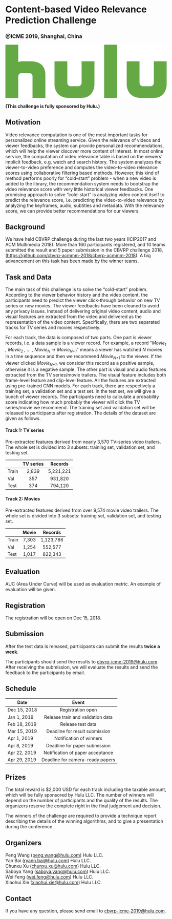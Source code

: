 # Content-based Video Relevance Prediction Challenge
### @ICME 2019, Shanghai, China
![](hulu_logo.png)

**(This challenge is fully sponsored by Hulu.)**

## Motivation

Video relevance computation is one of the most important tasks for personalized online streaming service. Given the relevance of videos and viewer feedbacks, the system can provide personalized recommendations, which will help the viewer discover more content of interest. In most online service, the computation of video relevance table is based on the viewers' implicit feedback, e.g. watch and search history. The system analyzes the viewer-to-video preference and computes the video-to-video relevance scores using collaborative filtering based methods. However, this kind of method performs poorly for “cold-start” problem - when a new video is added to the library, the recommendation system needs to bootstrap the video relevance score with very little historical viewer feedbacks. One promising approach to solve “cold-start” is analyzing video content itself to predict the relevance score, i.e. predicting the video-to-video relevance by analyzing the keyframes, audio, subtitles and metadata. With the relevance score, we can provide better recommendations for our viewers. 

## Background

We have held CBVRP challenge during the last two years (ICIP2017 and ACM Multimedia 2018). More than 160 participants registered, and 10 teams submitted the result and 5 paper submission in the CBVRP challenge 2018, (https://github.com/cbvrp-acmmm-2018/cbvrp-acmmm-2018). A big advancement on this task has been made by the winner teams.

## Task and Data

The main task of this challenge is to solve the “cold-start” problem. According to the viewer behavior history and the video content, the participants need to predict the viewer click-through behavior on new TV series or new movies. The viewer feedbacks have been cleaned to avoid any privacy issues. Instead of delivering original video content, audio and visual features are extracted from the video and delivered as the representation of the video content. Specifically, there are two separated tracks for TV series and movies respectively.

For each track, the data is composed of two parts. One part is viewer records, i.e. a data sample is a viewer record. For example, a record “*Movie<sub>1</sub> , Movie<sub>2</sub> , ... , Movie<sub>N</sub>  ->  Movie<sub>N+1</sub>*” means a viewer has watched *N* movies in a time sequence and then we recommend *Movie<sub>N+1</sub>* to the viewer. If the viewer clicked *Movie<sub>N+1</sub>*, we consider this record as a positive sample, otherwise it is a negative sample. The other part is visual and audio features extracted from the TV series/movie trailers. The visual feature includes both frame-level feature and clip-level feature. All the features are extracted using pre-trained CNN models. For each track, there are respectively a training set, a validation set and a test set. In the test set, we will give a bunch of viewer records. The participants need to calculate a probability score indicating how much probably the viewer will click the TV series/movie we recommend. The training set and validation set will be released to participants after registration. The details of the dataset are given as follows.

#### Track 1: TV series

Pre-extracted features derived from nearly 3,570 TV-series video trailers. The whole set is divided into 3 subsets: training set, validation set, and testing set.

|           |  TV series |   Records   |
| --------- |:---------: |:-----------:|
|   Train   |   2,839    |  5,221,221  |
|   Val     |    357     |   931,820   |
|   Test    |    374     |   794,120   |


#### Track 2: Movies

Pre-extracted features derived from over 9,574 movie video trailers. The whole set is divided into 3 subsets: training set, validation set, and testing set.

|           |   Movie   |   Records   |
| --------- |:---------:|:-----------:|
|   Train   |   7,303   |  1,123,786  |
|   Val     |   1,254   |   552,577   |
|   Test    |   1,017   |   822,343   |


## Evaluation

AUC (Area Under Curve) will be used as evaluation metric. An example of evaluation will be given.

## Registration

The registration will be open on Dec 15, 2018.

## Submission

After the test data is released, participants can submit the results **twice a week**. 

The participants should send the results to cbvrp-icme-2019@hulu.com. After receiving the submission, we will evaluate the results and send the feedback to the participants by email.

## Schedule

|        Date       |                  Event               |
| ----------------- |:------------------------------------:|
|   Dec 15, 2018    | Registration open                    |
|   Jan 1, 2019     | Release train and validation data    | 
|   Feb 18, 2019    | Release test data                    |
|   Mar 15, 2019    | Deadline for result submission       |
|   Apr 1, 2019     | Notification of winners              |
|   Apr 8, 2019     | Deadline for paper submission        |
|   Apr 22, 2019    | Notification of paper acceptance     |
|   Apr 29, 2019    | Deadline for camera-ready papers     |

## Prizes

The total reward is $2,000 USD for each track including the taxable amount, which will be fully sponsored by Hulu LLC. The number of winners will depend on the number of participants and the quality of the results. The organizers reserve the complete right in the final judgement and decision.

The winners of the challenge are required to provide a technique report describing the details of the winning algorithms, and to give a presentation during the conference.

## Organizers

Peng Wang (peng.wang@hulu.com) Hulu LLC.\
Yan Bai (ryann.bai@hulu.com) Hulu LLC.\
Chunxu Xu (chunxu.xu@hulu.com) Hulu LLC.\
Saboya Yang (saboya.yang@hulu.com) Hulu LLC.\
Wei Feng (wei.feng@hulu.com) Hulu LLC.\
Xiaohui Xie (xiaohui.xie@hulu.com) Hulu LLC.

## Contact

If you have any question, please send email to cbvrp-icme-2019@hulu.com.
